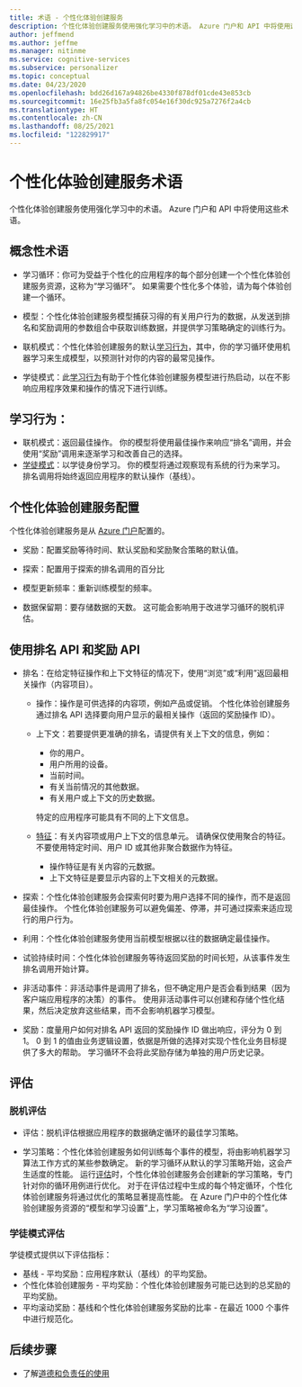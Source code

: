 ```yaml
---
title: 术语 - 个性化体验创建服务
description: 个性化体验创建服务使用强化学习中的术语。 Azure 门户和 API 中将使用这些术语。
author: jeffmend
ms.author: jeffme
ms.manager: nitinme
ms.service: cognitive-services
ms.subservice: personalizer
ms.topic: conceptual
ms.date: 04/23/2020
ms.openlocfilehash: bdd26d167a94826be4330f878df01cde43e853cb
ms.sourcegitcommit: 16e25fb3a5fa8fc054e16f30dc925a7276f2a4cb
ms.translationtype: HT
ms.contentlocale: zh-CN
ms.lasthandoff: 08/25/2021
ms.locfileid: "122829917"
---
```

# <a name="personalizer-terminology"></a>个性化体验创建服务术语

个性化体验创建服务使用强化学习中的术语。 Azure 门户和 API 中将使用这些术语。

## <a name="conceptual-terminology"></a>概念性术语

* 学习循环：你可为受益于个性化的应用程序的每个部分创建一个个性化体验创建服务资源，这称为“学习循环”。 如果需要个性化多个体验，请为每个体验创建一个循环。

* 模型：个性化体验创建服务模型捕获习得的有关用户行为的数据，从发送到排名和奖励调用的参数组合中获取训练数据，并提供学习策略确定的训练行为。

* 联机模式：个性化体验创建服务的默认[学习行为](#learning-behavior)，其中，你的学习循环使用机器学习来生成模型，以预测针对你的内容的最常见操作。

* 学徒模式：此[学习行为](#learning-behavior)有助于个性化体验创建服务模型进行热启动，以在不影响应用程序效果和操作的情况下进行训练。

## <a name="learning-behavior"></a>学习行为：

* 联机模式：返回最佳操作。 你的模型将使用最佳操作来响应“排名”调用，并会使用“奖励”调用来逐渐学习和改善自己的选择。
* [学徒模式](concept-apprentice-mode.md)：以学徒身份学习。 你的模型将通过观察现有系统的行为来学习。 排名调用将始终返回应用程序的默认操作（基线）。

## <a name="personalizer-configuration"></a>个性化体验创建服务配置

个性化体验创建服务是从 [Azure 门户](https://portal.azure.com)配置的。

* 奖励：配置奖励等待时间、默认奖励和奖励聚合策略的默认值。

* 探索：配置用于探索的排名调用的百分比

* 模型更新频率：重新训练模型的频率。

* 数据保留期：要存储数据的天数。 这可能会影响用于改进学习循环的脱机评估。

## <a name="use-rank-and-reward-apis"></a>使用排名 API 和奖励 API

* 排名：在给定特征操作和上下文特征的情况下，使用“浏览”或“利用”返回最相关操作（内容项目）。

    * 操作：操作是可供选择的内容项，例如产品或促销。 个性化体验创建服务通过排名 API 选择要向用户显示的最相关操作（返回的奖励操作 ID）。

    * 上下文：若要提供更准确的排名，请提供有关上下文的信息，例如：
        * 你的用户。
        * 用户所用的设备。
        * 当前时间。
        * 有关当前情况的其他数据。
        * 有关用户或上下文的历史数据。

        特定的应用程序可能具有不同的上下文信息。

    * [特征](concepts-features.md)：有关内容项或用户上下文的信息单元。 请确保仅使用聚合的特征。 不要使用特定时间、用户 ID 或其他非聚合数据作为特征。

        * 操作特征是有关内容的元数据。
        * 上下文特征是要显示内容的上下文相关的元数据。

* 探索：个性化体验创建服务会探索何时要为用户选择不同的操作，而不是返回最佳操作。 个性化体验创建服务可以避免偏差、停滞，并可通过探索来适应现行的用户行为。

* 利用：个性化体验创建服务使用当前模型根据以往的数据确定最佳操作。

* 试验持续时间：个性化体验创建服务等待返回奖励的时间长短，从该事件发生排名调用开始计算。

* 非活动事件：非活动事件是调用了排名，但不确定用户是否会看到结果（因为客户端应用程序的决策）的事件。 使用非活动事件可以创建和存储个性化结果，然后决定放弃这些结果，而不会影响机器学习模型。


* 奖励：度量用户如何对排名 API 返回的奖励操作 ID 做出响应，评分为 0 到 1。 0 到 1 的值由业务逻辑设置，依据是所做的选择对实现个性化业务目标提供了多大的帮助。 学习循环不会将此奖励存储为单独的用户历史记录。

## <a name="evaluations"></a>评估

### <a name="offline-evaluations"></a>脱机评估

* 评估：脱机评估根据应用程序的数据确定循环的最佳学习策略。

* 学习策略：个性化体验创建服务如何训练每个事件的模型，将由影响机器学习算法工作方式的某些参数确定。 新的学习循环从默认的学习策略开始，这会产生适度的性能。 运行[评估](concepts-offline-evaluation.md)时，个性化体验创建服务会创建新的学习策略，专门针对你的循环用例进行优化。 对于在评估过程中生成的每个特定循环，个性化体验创建服务将通过优化的策略显著提高性能。 在 Azure 门户中的个性化体验创建服务资源的“模型和学习设置”上，学习策略被命名为“学习设置”。

### <a name="apprentice-mode-evaluations"></a>学徒模式评估

学徒模式提供以下评估指标：
* 基线 - 平均奖励：应用程序默认（基线）的平均奖励。
* 个性化体验创建服务 - 平均奖励：个性化体验创建服务可能已达到的总奖励的平均奖励。
* 平均滚动奖励：基线和个性化体验创建服务奖励的比率 - 在最近 1000 个事件中进行规范化。

## <a name="next-steps"></a>后续步骤

* 了解[道德和负责任的使用](ethics-responsible-use.md)